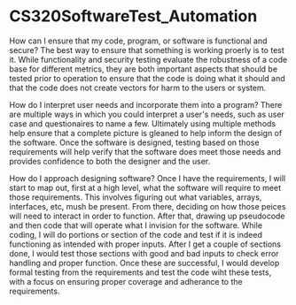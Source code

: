 # CS320SoftwareTest_Automation

How can I ensure that my code, program, or software is functional and secure?
The best way to ensure that something is working proerly is to test it. While functionality and security testing evaluate the robustness of a code base for different metrics, they are both
important aspects that should be tested prior to operation to ensure that the code is doing what it should and that the code does not create vectors for harm to the users or system.

How do I interpret user needs and incorporate them into a program?
There are multiple ways in which you could interpret a user's needs, such as user case and questionaires to name a few. Ultimately using multiple methods help ensure that a complete picture is
gleaned to help inform the design of the software. Once the software is designed, testing based on those requirements will help verify that the software does meet those needs and provides
confidence to both the designer and the user.

How do I approach designing software?
Once I have the requirements, I will start to map out, first at a high level, what the software will require to meet those requirements. This involves figuring out what variables, arrays, 
interfaces, etc, mush be present. From there, deciding on how those peices will need to interact in order to function. After that, drawing up pseudocode and then code that will operate what I
invision for the software. While coding, I will do portions or section of the code and test if it is indeed functioning as intended with proper inputs. After I get a couple of sections done, I would test those sections with good and bad inputs to check error handling and proper function. Once these are successful, I would develop formal testing from the requirements and test the code wiht these tests, with a focus on ensuring proper coverage and adherance to the requirements.
